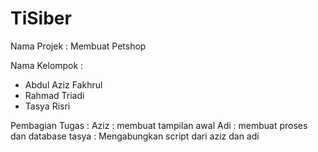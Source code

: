 # TiSiber
Nama Projek : Membuat Petshop

Nama Kelompok :
- Abdul Aziz Fakhrul
- Rahmad Triadi
- Tasya Risri

Pembagian Tugas :
Aziz : membuat tampilan awal
Adi : membuat proses dan database
tasya : Mengabungkan script dari aziz dan adi
